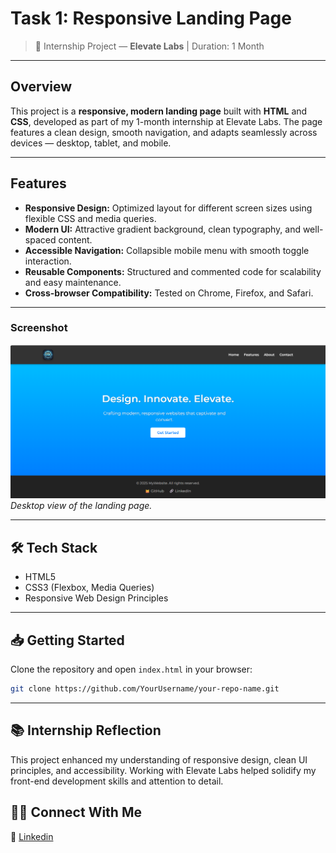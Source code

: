 # Task 1: Responsive Landing Page  
> 📌 Internship Project — **Elevate Labs** | Duration: 1 Month

---

## Overview

This project is a **responsive, modern landing page** built with **HTML** and **CSS**, developed as part of my 1-month internship at Elevate Labs. The page features a clean design, smooth navigation, and adapts seamlessly across devices — desktop, tablet, and mobile.

---

## Features

- **Responsive Design:** Optimized layout for different screen sizes using flexible CSS and media queries.
- **Modern UI:** Attractive gradient background, clean typography, and well-spaced content.
- **Accessible Navigation:** Collapsible mobile menu with smooth toggle interaction.
- **Reusable Components:** Structured and commented code for scalability and easy maintenance.
- **Cross-browser Compatibility:** Tested on Chrome, Firefox, and Safari.

---

### Screenshot

![Landing Page Desktop View](https://github.com/KumarGosala24/Elevate-Lab-Web-internship/blob/977958a8dab1afb95f92af819418c7d78476d6e6/Task1/ScreenShot.png)  
*Desktop view of the landing page.*


---

## 🛠️ Tech Stack

- HTML5  
- CSS3 (Flexbox, Media Queries)  
- Responsive Web Design Principles

---

## 📥 Getting Started

Clone the repository and open `index.html` in your browser:

```bash
git clone https://github.com/YourUsername/your-repo-name.git
```
---

## 📚 Internship Reflection

This project enhanced my understanding of responsive design, clean UI principles, and accessibility. Working with Elevate Labs helped solidify my front-end development skills and attention to detail.


## 🙋‍♂️ Connect With Me
🔗 [Linkedin](https://www.linkedin.com/in/sowjanya-kumar-gosala/)

